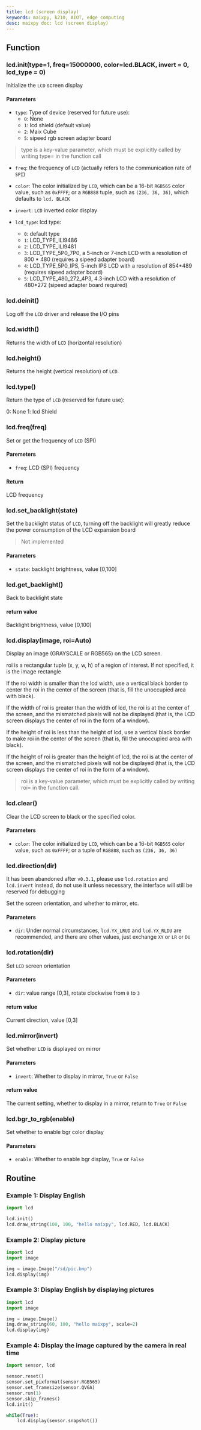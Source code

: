 ```yaml
---
title: lcd (screen display)
keywords: maixpy, k210, AIOT, edge computing
desc: maixpy ​​doc: lcd (screen display)
---
```





## Function

### lcd.init(type=1, freq=15000000, color=lcd.BLACK, invert = 0, lcd_type = 0)

Initialize the `LCD` screen display

#### Parameters

* `type`: Type of device (reserved for future use):
  * `0`: None
  * `1`: lcd shield (default value)
  * `2`: Maix Cube
  * `5`: sipeed rgb screen adapter board
> type is a key-value parameter, which must be explicitly called by writing type= in the function call

* `freq`: the frequency of `LCD` (actually refers to the communication rate of `SPI`)

* `color`: The color initialized by `LCD`, which can be a 16-bit `RGB565` color value, such as `0xFFFF`; or a `RGB888` tuple, such as `(236, 36, 36)`, which defaults to `lcd. BLACK`

* `invert`: `LCD` inverted color display

* `lcd_type`: lcd type:
  * `0`: default type
  * `1`: LCD_TYPE_ILI9486
  * `2`: LCD_TYPE_ILI9481
  * `3`: LCD_TYPE_5P0_7P0, a 5-inch or 7-inch LCD with a resolution of 800 * 480 (requires a sipeed adapter board)
  * `4`: LCD_TYPE_5P0_IPS, 5-inch IPS LCD with a resolution of 854*489 (requires sipeed adapter board)
  * `5`: LCD_TYPE_480_272_4P3, 4.3-inch LCD with a resolution of 480*272 (sipeed adapter board required)

### lcd.deinit()

Log off the `LCD` driver and release the I/O pins

### lcd.width()

Returns the width of `LCD` (horizontal resolution)


### lcd.height()

Returns the height (vertical resolution) of `LCD`.


### lcd.type()

Return the type of `LCD` (reserved for future use):

0: None
1: lcd Shield

### lcd.freq(freq)

Set or get the frequency of `LCD` (SPI)

#### Paremeters

* `freq`: LCD (SPI) frequency

#### Return

LCD frequency


### lcd.set_backlight(state)

Set the backlight status of `LCD`, turning off the backlight will greatly reduce the power consumption of the LCD expansion board

> Not implemented

#### Parameters

* `state`: backlight brightness, value [0,100]

### lcd.get_backlight()

Back to backlight state

#### return value

Backlight brightness, value [0,100]

### lcd.display(image, roi=Auto)

Display an image (GRAYSCALE or RGB565) on the LCD screen.

roi is a rectangular tuple (x, y, w, h) of a region of interest. If not specified, it is the image rectangle

If the roi width is smaller than the lcd width, use a vertical black border to center the roi in the center of the screen (that is, fill the unoccupied area with black).

If the width of roi is greater than the width of lcd, the roi is at the center of the screen, and the mismatched pixels will not be displayed (that is, the LCD screen displays the center of roi in the form of a window).

If the height of roi is less than the height of lcd, use a vertical black border to make roi in the center of the screen (that is, fill the unoccupied area with black).

If the height of roi is greater than the height of lcd, the roi is at the center of the screen, and the mismatched pixels will not be displayed (that is, the LCD screen displays the center of roi in the form of a window).

> roi is a key-value parameter, which must be explicitly called by writing roi= in the function call.

### lcd.clear()

Clear the LCD screen to black or the specified color.

#### Parameters

* `color`: The color initialized by `LCD`, which can be a 16-bit `RGB565` color value, such as `0xFFFF`; or a tuple of `RGB888`, such as `(236, 36, 36)`


### lcd.direction(dir)

It has been abandoned after `v0.3.1`, please use `lcd.rotation` and `lcd.invert` instead, do not use it unless necessary, the interface will still be reserved for debugging

Set the screen orientation, and whether to mirror, etc.

#### Parameters

* `dir`: Under normal circumstances, `lcd.YX_LRUD` and `lcd.YX_RLDU` are recommended, and there are other values, just exchange `XY` or `LR` or `DU`

### lcd.rotation(dir)

Set `LCD` screen orientation

#### Parameters

* `dir`: value range [0,3], rotate clockwise from `0` to `3`

#### return value

Current direction, value [0,3]

### lcd.mirror(invert)

Set whether `LCD` is displayed on mirror

#### Parameters

* `invert`: Whether to display in mirror, `True` or `False`

#### return value

The current setting, whether to display in a mirror, return to `True` or `False`

### lcd.bgr_to_rgb(enable)

Set whether to enable bgr color display

#### Parameters

* `enable`: Whether to enable bgr display, `True` or `False`

## Routine

### Example 1: Display English

```python
import lcd

lcd.init()
lcd.draw_string(100, 100, "hello maixpy", lcd.RED, lcd.BLACK)

```

### Example 2: Display picture

```python
import lcd
import image

img = image.Image("/sd/pic.bmp")
lcd.display(img)
```

### Example 3: Display English by displaying pictures

```python
import lcd
import image

img = image.Image()
img.draw_string(60, 100, "hello maixpy", scale=2)
lcd.display(img)
```

### Example 4: Display the image captured by the camera in real time

```python
import sensor, lcd

sensor.reset()
sensor.set_pixformat(sensor.RGB565)
sensor.set_framesize(sensor.QVGA)
sensor.run(1)
sensor.skip_frames()
lcd.init()

while(True):
    lcd.display(sensor.snapshot())
```
